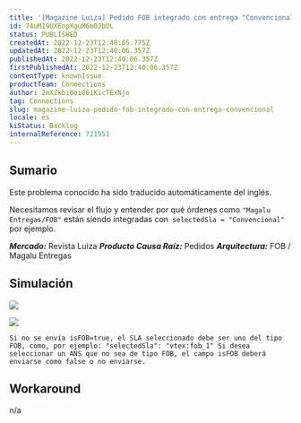 ```yaml
---
title: '[Magazine Luiza] Pedido FOB integrado con entrega "Convencional'
id: 74uM19UXEopXguM6m0JbOL
status: PUBLISHED
createdAt: 2022-12-23T12:40:05.775Z
updatedAt: 2022-12-23T12:40:06.357Z
publishedAt: 2022-12-23T12:40:06.357Z
firstPublishedAt: 2022-12-23T12:40:06.357Z
contentType: knownIssue
productTeam: Connections
author: 2mXZkbi0oi061KicTExNjo
tag: Connections
slug: magazine-luiza-pedido-fob-integrado-con-entrega-convencional
locale: es
kiStatus: Backlog
internalReference: 721951
---
```


## Sumario

<div class="alert alert-info">
  <p>Este problema conocido ha sido traducido automáticamente del inglés.</p>
</div>


Necesitamos revisar el flujo y entender por qué órdenes como `"Magalu Entregas/FOB"` están siendo integradas con` selectedSla = "Convencional"` por ejemplo.

_**Mercado:**_ Revista Luiza
_**Producto Causa Raíz:**_ Pedidos
_**Arquitectura:**_ FOB / Magalu Entregas


##

## Simulación


 ![](https://vtexhelp.zendesk.com/attachments/token/trNBBsjQKWcb75RAS5bGAtTAM/?name=image.png)

 ![](https://vtexhelp.zendesk.com/attachments/token/2BTcd1rvMRWs05Aq1uFjfBah0/?name=image.png)


    Si no se envía isFOB=true, el SLA seleccionado debe ser uno del tipo FOB, como, por ejemplo: "selectedSla": "vtex:fob_1" Si desea seleccionar un ANS que no sea de tipo FOB, el campo isFOB deberá enviarse como false o no enviarse.




## Workaround


n/a

